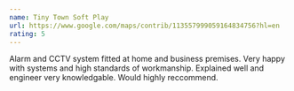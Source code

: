 ```yaml
---
name: Tiny Town Soft Play
url: https://www.google.com/maps/contrib/113557999059164834756?hl=en
rating: 5
---
```


Alarm and CCTV system fitted at home and business premises. Very happy with systems and high standards of workmanship. Explained well and engineer very knowledgable. Would highly reccommend.

